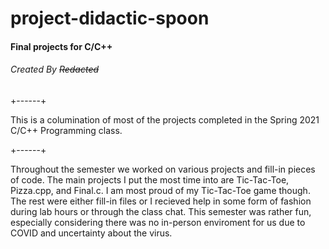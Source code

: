 # project-didactic-spoon
#### Final projects for C/C++
###### Created By ~~Redacted~~

+------+

This is a columination of most of the projects completed in the Spring 2021 C/C++ Programming class.

+------+

Throughout the semester we worked on various projects and fill-in pieces of code. The main projects I put the most time into are Tic-Tac-Toe, Pizza.cpp, and Final.c. I am most proud of my Tic-Tac-Toe game though. The rest were either fill-in files or I recieved help in some form of fashion during lab hours or through the class chat. This semester was rather fun, especially considering there was no in-person enviroment for us due to COVID and uncertainty about the virus.
